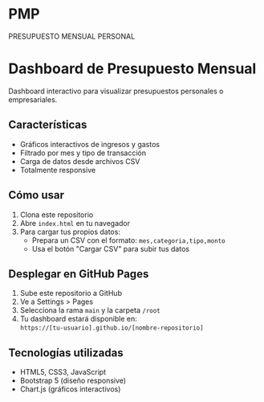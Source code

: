 # PMP
PRESUPUESTO MENSUAL PERSONAL
# Dashboard de Presupuesto Mensual

Dashboard interactivo para visualizar presupuestos personales o empresariales.

## Características
- Gráficos interactivos de ingresos y gastos
- Filtrado por mes y tipo de transacción
- Carga de datos desde archivos CSV
- Totalmente responsive

## Cómo usar
1. Clona este repositorio
2. Abre `index.html` en tu navegador
3. Para cargar tus propios datos:
   - Prepara un CSV con el formato: `mes,categoria,tipo,monto`
   - Usa el botón "Cargar CSV" para subir tus datos

## Desplegar en GitHub Pages
1. Sube este repositorio a GitHub
2. Ve a Settings > Pages
3. Selecciona la rama `main` y la carpeta `/root`
4. Tu dashboard estará disponible en:  
   `https://[tu-usuario].github.io/[nombre-repositorio]`

## Tecnologías utilizadas
- HTML5, CSS3, JavaScript
- Bootstrap 5 (diseño responsive)
- Chart.js (gráficos interactivos)